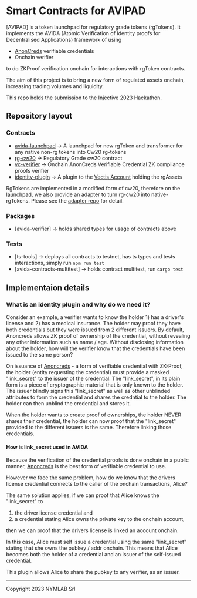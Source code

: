 # Smart Contracts for AVIPAD

[AVIPAD] is a token launchpad for regulatory grade tokens (rgTokens).
It implements the AVIDA (Atomic Verification of Identity proofs for Decentralised Applications) framework of using

- [AnonCreds] verifiable credentials
- Onchain verifier

to do ZKProof verification onchain for interactions with rgToken contracts.

The aim of this project is to bring a new form of regulated assets onchain,
increasing trading volumes and liquidity.

This repo holds the submission to the Injective 2023 Hackathon.

## Repository layout

### Contracts

- [avida-launchpad](./contracts/launchpad) -> A launchpad for new rgToken and transformer for any native non-rg tokens into Cw20 rg-tokens
- [rg-cw20](./contracts/rg-cw20) -> Regulatory Grade cw20 contract
- [vc-verifier](./contracts/vc-verifier) -> Onchain AnonCreds Verifiable Credential ZK compliance proofs verifier
- [identity-plugin](./contracts/identity-plugin) -> A plugin to the [Vectis Account] holding the rgAssets

RgTokens are implemented in a modified form of cw20, therefore on the [launchpad],
we also provide an adapter to turn rg-cw20 into native-rgTokens.
Please see the [adapter repo] for detail.

### Packages

- [avida-verifier] -> holds shared types for usage of contracts above

### Tests

- [ts-tools] -> deploys all contracts to testnet, has ts types and tests interactions, simply run `npm run test`
- [avida-contracts-multitest] -> holds contract multitest, run `cargo test`

[vectis account]: https://github.com/nymlab/vectis
[anoncreds]: https://hyperledger.github.io/anoncreds-spec/
[launchpad]: https://launchpad.avida.zone
[adapter repo]: https://github.com/avida-zone/cw20-adapter

## Implementaion details

### What is an identity plugin and why do we need it?

Consider an example, a verifier wants to know the holder 1) has a driver's license and 2) has a medical insurance.
The holder may proof they have both credentials but they were issued from 2 different issuers.
By default, Anoncreds allows ZK proof of ownership of the credential,
without revealing any other information such as name / age.
Without disclosing information about the holder,
how will the verifier know that the credentials have been issued to the same person?

On issuance of [Anoncreds] - a form of verifiable credential with ZK-Proof,
the holder (entity requesting the credential) must provide a masked "link_secret" to the issuer of the credential.
The "link_secret", in its plain form is a piece of cryptographic material that is only known to the holder.
The issuer blindly signs this "link_secret" as well as other unblinded attributes to form the
credential and shares the credntial to the holder.
The holder can then unblind the credential and stores it.

When the holder wants to create proof of ownerships,
the holder NEVER shares their credential,
the holder can now proof that the "link_secret" provided to the different issuers is the same.
Therefore linking those credentials.

#### How is link_secret used in AVIDA

Because the verification of the credential proofs is done onchain in a public manner,
[Anoncreds] is the best form of verifiable credential to use.

However we face the same problem,
how do we know that the drivers license credential connects to the caller of the onchain transactions, Alice?

The same solution applies,
if we can proof that Alice knows the "link_secret" to

1. the driver license credential and
2. a credential stating Alice owns the private key to the onchain account,

then we can proof that the drivers license is linked an account onchain.

In this case, Alice must self issue a credential using the same "link_secret" stating that she owns the pubkey / addr onchain.
This means that Alice becomes both the holder of a credential and an issuer of the self-issued credential.

This plugin allows Alice to share the pubkey to any verifier, as an issuer.

---

Copyright 2023 NYMLAB Srl

